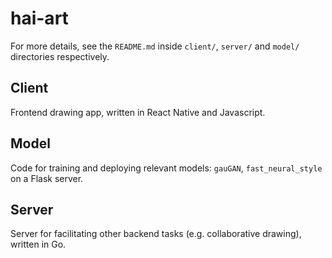 # hai-art
For more details, see the `README.md` inside `client/`, `server/` and `model/` directories respectively. 

## Client
Frontend drawing app, written in React Native and Javascript. 

## Model
Code for training and deploying relevant models: `gauGAN`, `fast_neural_style` on a Flask server.

## Server
Server for facilitating other backend tasks (e.g. collaborative drawing), written in Go.
